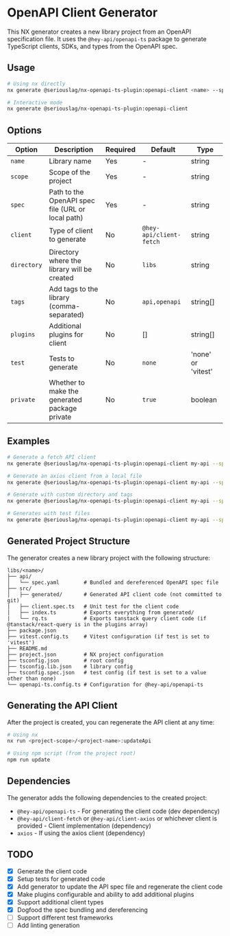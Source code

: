 # OpenAPI Client Generator

This NX generator creates a new library project from an OpenAPI specification file. It uses the `@hey-api/openapi-ts` package to generate TypeScript clients, SDKs, and types from the OpenAPI spec.

## Usage

```bash
# Using nx directly
nx generate @seriouslag/nx-openapi-ts-plugin:openapi-client <name> --spec=<path-to-spec> --client=<client-type> --scope=<project-scope>

# Interactive mode
nx generate @seriouslag/nx-openapi-ts-plugin:openapi-client
```

## Options

| Option      | Description                                       | Required | Default                 | Type               |
| ----------- | ------------------------------------------------- | -------- | ----------------------- | ------------------ |
| `name`      | Library name                                      | Yes      | -                       | string             |
| `scope`     | Scope of the project                              | Yes      | -                       | string             |
| `spec`      | Path to the OpenAPI spec file (URL or local path) | Yes      | -                       | string             |
| `client`    | Type of client to generate                        | No       | `@hey-api/client-fetch` | string             |
| `directory` | Directory where the library will be created       | No       | `libs`                  | string             |
| `tags`      | Add tags to the library (comma-separated)         | No       | `api,openapi`           | string[]           |
| `plugins`   | Additional plugins for client                     | No       | []                      | string[]           |
| `test`      | Tests to generate                                 | No       | `none`                  | 'none' or 'vitest' |
| `private`   | Whether to make the generated package private     | No       | `true`                  | boolean            |

## Examples

```bash
# Generate a fetch API client
nx generate @seriouslag/nx-openapi-ts-plugin:openapi-client my-api --spec=https://example.com/api-spec.yaml --client=@hey-api/client-fetch

# Generate an axios client from a local file
nx generate @seriouslag/nx-openapi-ts-plugin:openapi-client my-api --spec=./api-specs/my-api.yaml --client=@hey-api/client-axios

# Generate with custom directory and tags
nx generate @seriouslag/nx-openapi-ts-plugin:openapi-client my-api --spec=./api-specs/my-api.yaml --directory=libs/api --tags=api,openapi,my-service

# Generates with test files
nx generate @seriouslag/nx-openapi-ts-plugin:openapi-client my-api --spec=./api-specs/my-api.yaml --directory=libs/api --test=vitest
```

## Generated Project Structure

The generator creates a new library project with the following structure:

```
libs/<name>/
├── api/
│   └── spec.yaml        # Bundled and dereferenced OpenAPI spec file
├── src/
│   ├── generated/       # Generated API client code (not committed to git)
|   ├── client.spec.ts   # Unit test for the client code
│   ├── index.ts         # Exports everything from generated/
|   └── rq.ts            # Exports tanstack query client code (if @tanstack/react-query is in the plugins array)
├── package.json
├── vitest.config.ts     # Vitest configuration (if test is set to 'vitest')
├── README.md
├── project.json         # NX project configuration
├── tsconfig.json        # root config
├── tsconfig.lib.json    # library config
├── tsconfig.spec.json   # test config (if test is set to a value other than none)
└── openapi-ts.config.ts # Configuration for @hey-api/openapi-ts
```

## Generating the API Client

After the project is created, you can regenerate the API client at any time:

```bash
# Using nx
nx run <project-scope>/<project-name>:updateApi

# Using npm script (from the project root)
npm run update
```

## Dependencies

The generator adds the following dependencies to the created project:

- `@hey-api/openapi-ts` - For generating the client code (dev dependency)
- `@hey-api/client-fetch` or `@hey-api/client-axios` or whichever client is provided - Client implementation (dependency)
- `axios` - If using the axios client (dependency)

## TODO

- [x] Generate the client code
- [x] Setup tests for generated code
- [x] Add generator to update the API spec file and regenerate the client code
- [x] Make plugins configurable and ability to add additional plugins
- [x] Support additional client types
- [x] Dogfood the spec bundling and dereferencing
- [ ] Support different test frameworks
- [ ] Add linting generation

